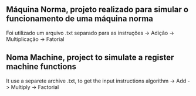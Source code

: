 ## Máquina Norma, projeto realizado para simular o funcionamento de uma máquina norma 
Foi utilizado um arquivo .txt separado para as instruções 
-> Adição
-> Multiplicação
-> Fatorial

## Noma Machine, project to simulate a register machine functions
It use a separete archive .txt, to get the input instructions algorithm
-> Add
-> Multiply
-> Factorial
